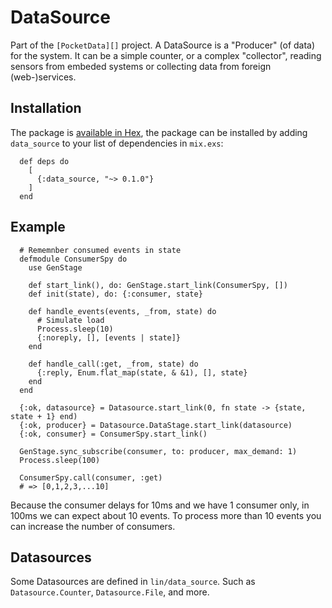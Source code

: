 # DataSource

Part of the `[PocketData][]` project. A DataSource is a "Producer" (of data)
for the system. It can be a simple counter, or a complex "collector", reading
sensors from embeded systems or collecting data from foreign (web-)services.

## Installation

The package is [available in Hex](https://hex.pm/packages/data_source), the package can be installed
by adding `data_source` to your list of dependencies in `mix.exs`:

      def deps do
        [
          {:data_source, "~> 0.1.0"}
        ]
      end

## Example

      # Rememnber consumed events in state
      defmodule ConsumerSpy do
        use GenStage

        def start_link(), do: GenStage.start_link(ConsumerSpy, [])
        def init(state), do: {:consumer, state}

        def handle_events(events, _from, state) do
          # Simulate load
          Process.sleep(10)
          {:noreply, [], [events | state]}
        end

        def handle_call(:get, _from, state) do
          {:reply, Enum.flat_map(state, & &1), [], state}
        end
      end

      {:ok, datasource} = Datasource.start_link(0, fn state -> {state, state + 1} end)
      {:ok, producer} = Datasource.DataStage.start_link(datasource)
      {:ok, consumer} = ConsumerSpy.start_link()

      GenStage.sync_subscribe(consumer, to: producer, max_demand: 1)
      Process.sleep(100)

      ConsumerSpy.call(consumer, :get)
      # => [0,1,2,3,...10]

Because the consumer delays for 10ms and we have 1 consumer only, 
in 100ms we can expect about 10 events. To process more than 10
events you can increase the number of consumers.
    
## Datasources

Some Datasources are defined in `lin/data_source`. Such as
`Datasource.Counter`, `Datasource.File`, and more.


[PocketData]: https://github.com/iboard/pocketdata
